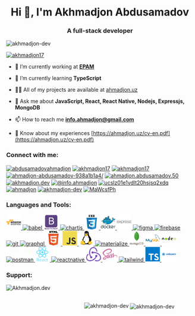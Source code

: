 <h1 align="center">Hi 👋, I'm Akhmadjon Abdusamadov</h1>
<h3 align="center">A full-stack developer </h3>

<p align="left"> <img src="https://komarev.com/ghpvc/?username=akhmadjon-dev&label=Profile%20views&color=0e75b6&style=flat" alt="akhmadjon-dev" /> </p>

<p align="left"> <a href="https://twitter.com/akhmadjon17" target="blank"><img src="https://img.shields.io/twitter/follow/akhmadjon17?logo=twitter&style=for-the-badge" alt="akhmadjon17" /></a> </p>

- 🔭 I’m currently working at **[EPAM](https://www.epam.com/)**
 
- 🌱 I’m currently learning  **TypeScript**

- 👨‍💻 All of my projects are available at [ahmadjon.uz](https://ahmadjon.uz)

- 💬 Ask me about **JavaScript, React, React Native, Nodejs, Expressjs, MongoDB**

- 📫 How to reach me **info.ahmadjon@gmail.com**

- 📄 Know about my experiences [https://ahmadjon.uz/cv-en.pdf](https://ahmadjon.uz/cv-en.pdf)

<h3 align="left">Connect with me:</h3>
<p align="left">
<a href="https://codepen.io/abdusamadovahmadjon" target="blank"><img align="center" src="https://cdn.jsdelivr.net/npm/simple-icons@3.0.1/icons/codepen.svg" alt="abdusamadovahmadjon" height="30" width="40" /></a>
<a href="https://dev.to/akhmadjon17" target="blank"><img align="center" src="https://cdn.jsdelivr.net/npm/simple-icons@3.0.1/icons/dev-dot-to.svg" alt="akhmadjon17" height="30" width="40" /></a>
<a href="https://twitter.com/akhmadjon17" target="blank"><img align="center" src="https://cdn.jsdelivr.net/npm/simple-icons@3.0.1/icons/twitter.svg" alt="akhmadjon17" height="30" width="40" /></a>
<a href="https://linkedin.com/in/ahmadjon-abdusamadov-938a1b1a4/" target="blank"><img align="center" src="https://cdn.jsdelivr.net/npm/simple-icons@3.0.1/icons/linkedin.svg" alt="ahmadjon-abdusamadov-938a1b1a4/" height="30" width="40" /></a>
<a href="https://fb.com/ahmadjon.abdusamadov.50" target="blank"><img align="center" src="https://cdn.jsdelivr.net/npm/simple-icons@3.0.1/icons/facebook.svg" alt="ahmadjon.abdusamadov.50" height="30" width="40" /></a>
<a href="https://instagram.com/akhmadjon.dev" target="blank"><img align="center" src="https://cdn.jsdelivr.net/npm/simple-icons@3.0.1/icons/instagram.svg" alt="akhmadjon.dev" height="30" width="40" /></a>
<a href="https://medium.com/@info.ahmadjon" target="blank"><img align="center" src="https://cdn.jsdelivr.net/npm/simple-icons@3.0.1/icons/medium.svg" alt="@info.ahmadjon" height="30" width="40" /></a>
<a href="https://www.youtube.com/c/ucslz01e1ydlt20hsjsq2xdq" target="blank"><img align="center" src="https://cdn.jsdelivr.net/npm/simple-icons@3.0.1/icons/youtube.svg" alt="ucslz01e1ydlt20hsjsq2xdq" height="30" width="40" /></a>
<a href="https://www.leetcode.com/ahmadjon" target="blank"><img align="center" src="https://cdn.jsdelivr.net/npm/simple-icons@3.0.1/icons/leetcode.svg" alt="ahmadjon" height="30" width="40" /></a>
<a href="https://www.topcoder.com/members/akhmadjon-dev" target="blank"><img align="center" src="https://cdn.jsdelivr.net/npm/simple-icons@3.0.1/icons/topcoder.svg" alt="akhmadjon-dev" height="30" width="40" /></a>
<a href="https://discord.gg/MaWcsfPh" target="blank"><img align="center" src="https://cdn.jsdelivr.net/npm/simple-icons@3.0.1/icons/discord.svg" alt="MaWcsfPh" height="30" width="40" /></a>
</p>
 
 
<h3 align="left">Languages and Tools:</h3>
<p align="left"> <a href="https://aws.amazon.com" target="_blank"> <img src="https://raw.githubusercontent.com/devicons/devicon/master/icons/amazonwebservices/amazonwebservices-original-wordmark.svg" alt="aws" width="40" height="40"/> </a> <a href="https://babeljs.io/" target="_blank"> <img src="https://www.vectorlogo.zone/logos/babeljs/babeljs-icon.svg" alt="babel" width="40" height="40"/> </a> <a href="https://getbootstrap.com" target="_blank"> <img src="https://raw.githubusercontent.com/devicons/devicon/master/icons/bootstrap/bootstrap-plain-wordmark.svg" alt="bootstrap" width="40" height="40"/> </a> <a href="https://www.chartjs.org" target="_blank"> <img src="https://www.chartjs.org/media/logo-title.svg" alt="chartjs" width="40" height="40"/> </a> <a href="https://www.w3schools.com/css/" target="_blank"> <img src="https://raw.githubusercontent.com/devicons/devicon/master/icons/css3/css3-original-wordmark.svg" alt="css3" width="40" height="40"/> </a> <a href="https://www.docker.com/" target="_blank"> <img src="https://raw.githubusercontent.com/devicons/devicon/master/icons/docker/docker-original-wordmark.svg" alt="docker" width="40" height="40"/> </a> <a href="https://expressjs.com" target="_blank"> <img src="https://raw.githubusercontent.com/devicons/devicon/master/icons/express/express-original-wordmark.svg" alt="express" width="40" height="40"/> </a> <a href="https://www.figma.com/" target="_blank"> <img src="https://www.vectorlogo.zone/logos/figma/figma-icon.svg" alt="figma" width="40" height="40"/> </a> <a href="https://firebase.google.com/" target="_blank"> <img src="https://www.vectorlogo.zone/logos/firebase/firebase-icon.svg" alt="firebase" width="40" height="40"/> </a> <a href="https://git-scm.com/" target="_blank"> <img src="https://www.vectorlogo.zone/logos/git-scm/git-scm-icon.svg" alt="git" width="40" height="40"/> </a> <a href="https://graphql.org" target="_blank"> <img src="https://www.vectorlogo.zone/logos/graphql/graphql-icon.svg" alt="graphql" width="40" height="40"/> </a> <a href="https://www.w3.org/html/" target="_blank"> <img src="https://raw.githubusercontent.com/devicons/devicon/master/icons/html5/html5-original-wordmark.svg" alt="html5" width="40" height="40"/> </a> <a href="https://developer.mozilla.org/en-US/docs/Web/JavaScript" target="_blank"> <img src="https://raw.githubusercontent.com/devicons/devicon/master/icons/javascript/javascript-original.svg" alt="javascript" width="40" height="40"/> </a> <a href="https://www.linux.org/" target="_blank"> <img src="https://raw.githubusercontent.com/devicons/devicon/master/icons/linux/linux-original.svg" alt="linux" width="40" height="40"/> </a> <a href="https://materializecss.com/" target="_blank"> <img src="https://raw.githubusercontent.com/prplx/svg-logos/5585531d45d294869c4eaab4d7cf2e9c167710a9/svg/materialize.svg" alt="materialize" width="40" height="40"/> </a> <a href="https://www.mongodb.com/" target="_blank"> <img src="https://raw.githubusercontent.com/devicons/devicon/master/icons/mongodb/mongodb-original-wordmark.svg" alt="mongodb" width="40" height="40"/> </a> <a href="https://www.mysql.com/" target="_blank"> <img src="https://raw.githubusercontent.com/devicons/devicon/master/icons/mysql/mysql-original-wordmark.svg" alt="mysql" width="40" height="40"/> </a> <a href="https://nodejs.org" target="_blank"> <img src="https://raw.githubusercontent.com/devicons/devicon/master/icons/nodejs/nodejs-original-wordmark.svg" alt="nodejs" width="40" height="40"/> </a> <a href="https://postman.com" target="_blank"> <img src="https://www.vectorlogo.zone/logos/getpostman/getpostman-icon.svg" alt="postman" width="40" height="40"/> </a> <a href="https://reactjs.org/" target="_blank"> <img src="https://raw.githubusercontent.com/devicons/devicon/master/icons/react/react-original-wordmark.svg" alt="react" width="40" height="40"/> </a> <a href="https://reactnative.dev/" target="_blank"> <img src="https://reactnative.dev/img/header_logo.svg" alt="reactnative" width="40" height="40"/> </a> <a href="https://redux.js.org" target="_blank"> <img src="https://raw.githubusercontent.com/devicons/devicon/master/icons/redux/redux-original.svg" alt="redux" width="40" height="40"/> </a> <a href="https://sass-lang.com" target="_blank"> <img src="https://raw.githubusercontent.com/devicons/devicon/master/icons/sass/sass-original.svg" alt="sass" width="40" height="40"/> </a> <a href="https://tailwindcss.com/" target="_blank"> <img src="https://www.vectorlogo.zone/logos/tailwindcss/tailwindcss-icon.svg" alt="tailwind" width="40" height="40"/> </a> <a href="https://www.typescriptlang.org/" target="_blank"> <img src="https://raw.githubusercontent.com/devicons/devicon/master/icons/typescript/typescript-original.svg" alt="typescript" width="40" height="40"/> </a> <a href="https://webpack.js.org" target="_blank"> <img src="https://raw.githubusercontent.com/devicons/devicon/d00d0969292a6569d45b06d3f350f463a0107b0d/icons/webpack/webpack-original-wordmark.svg" alt="webpack" width="40" height="40"/> </a> </p>

<h3 align="left">Support:</h3>
<p><a href="https://www.buymeacoffee.com/Akhmadjon.dev"> <img align="left" src="https://cdn.buymeacoffee.com/buttons/v2/default-yellow.png" height="50" width="210" alt="Akhmadjon.dev" /></a></p><br><br>

<p><img align="left" src="https://github-readme-stats.vercel.app/api/top-langs?username=akhmadjon-dev&show_icons=true&locale=en&layout=compact" alt="akhmadjon-dev" /></p>



<p>&nbsp;<img align="center" src="https://github-readme-stats.vercel.app/api?username=akhmadjon-dev&show_icons=true&locale=en" alt="akhmadjon-dev" /></p>

